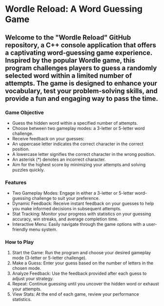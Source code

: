 # Wordle Reload: A Word Guessing Game

## Welcome to the "Wordle Reload" GitHub repository, a C++ console application that offers a captivating word-guessing game experience. Inspired by the popular Wordle game, this program challenges players to guess a randomly selected word within a limited number of attempts. The game is designed to enhance your vocabulary, test your problem-solving skills, and provide a fun and engaging way to pass the time.

### Game Objective
 * Guess the hidden word within a specified number of attempts.
 * Choose between two gameplay modes: a 3-letter or 5-letter word challenge.
 * Receive feedback on your guesses:
  * An uppercase letter indicates the correct character in the correct position.
  * A lowercase letter signifies the correct character in the wrong position.
  * An asterisk (*) denotes an incorrect character.
 * Aim for the highest score by minimizing your attempts and solving puzzles quickly.

### Features
 * Two Gameplay Modes: Engage in either a 3-letter or 5-letter word-guessing challenge to suit your preference.
 * Dynamic Feedback: Receive instant feedback on your guesses to help you make informed decisions in subsequent attempts.
 * Stat Tracking: Monitor your progress with statistics on your guessing accuracy, win streaks, and average completion time.
 * Interactive Menu: Easily navigate through the game options with a user-friendly menu system.

### How to Play
1. Start the Game: Run the program and choose your desired gameplay mode (3-letter or 5-letter challenge).
2. Make a Guess: Enter your guess based on the number of letters in the chosen mode.
3. Analyze Feedback: Use the feedback provided after each guess to adjust your strategy.
4. Repeat: Continue guessing until you uncover the hidden word or exhaust your attempts.
5. View Stats: At the end of each game, review your performance statistics.
